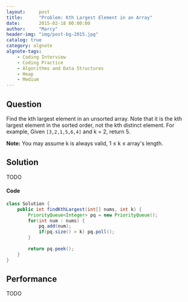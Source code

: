 ```yaml
---
layout:     post
title:      "Problem: Kth Largest Element in an Array"
date:       2015-02-18 00:00:00
author:     "Marcy"
header-img: "img/post-bg-2015.jpg"
catalog: true
category: algnote
algnote-tags:
    - Coding Interview
    - Coding Practice
    - Algorithms and Data Structures
    - Heap
    - Medium
---
```


## Question

Find the kth largest element in an unsorted array. Note that it is the kth largest element in the sorted order, not the kth distinct element.
For example,
Given `[3,2,1,5,6,4]` and k = 2, return 5.

**Note:**
You may assume k is always valid, 1 ≤ k ≤ array's length.

## Solution
TODO

#### Code
```java
class Solution {
    public int findKthLargest(int[] nums, int k) {
        PriorityQueue<Integer> pq = new PriorityQueue();
        for(int num : nums) {
            pq.add(num);
            if(pq.size() > k) pq.poll();
        }
        
        return pq.peek();
    }
}
```

## Performance
TODO
